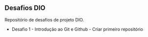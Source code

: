 ## Desafios DIO
Repositório de desafios de projeto DIO.

 - Desafio 1 - Introdução ao Git e Github - Criar primeiro repositório
